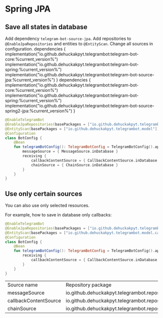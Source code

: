 # Spring JPA

## Save all states in database

<procedure>
    <step>Add dependency <code>telegram-bot-source-jpa</code>.</step>
    <step>Add repositories to <code>@EnableJpaRepositories</code> and entities to <code>@EntityScan</code>.</step>
    <step>Change all sources in configuration.</step>
</procedure>

<tabs>
<tab title="Spring 3.0">
<code-block lang="kotlin">
dependencies {
    implementation("io.github.dehuckakpyt.telegrambot:telegram-bot-core:%current_version%")
    implementation("io.github.dehuckakpyt.telegrambot:telegram-bot-spring:%current_version%")
    implementation("io.github.dehuckakpyt.telegrambot:telegram-bot-source-jpa:%current_version%")
}
</code-block>
</tab>
<tab title="Spring 2.7">
<code-block lang="kotlin">
dependencies {
    implementation("io.github.dehuckakpyt.telegrambot:telegram-bot-core:%current_version%")
    implementation("io.github.dehuckakpyt.telegrambot:telegram-bot-spring:%current_version%")
    implementation("io.github.dehuckakpyt.telegrambot:telegram-bot-source-spring2-jpa:%current_version%")
}
</code-block>
</tab>
</tabs>

```kotlin
@EnableTelegramBot
@EnableJpaRepositories(basePackages = ["io.github.dehuckakpyt.telegrambot.repository"])
@EntityScan(basePackages = ["io.github.dehuckakpyt.telegrambot.model"])
@Configuration
class BotConfig {
    @Bean
    fun telegramBotConfig(): TelegramBotConfig = TelegramBotConfig().apply {
        messageSource = { MessageSource.inDatabase }
        receiving {
            callbackContentSource = { CallbackContentSource.inDatabase }
            chainSource = { ChainSource.inDatabase }
        }
    }
}
```

## Use only certain sources

You can also use only selected resources.

For example, how to save in database only callbacks:

```kotlin
@EnableTelegramBot
@EnableJpaRepositories(basePackages = ["io.github.dehuckakpyt.telegrambot.repository.callback"])
@EntityScan(basePackages = ["io.github.dehuckakpyt.telegrambot.model.callback"])
@Configuration
class BotConfig {
    @Bean
    fun telegramBotConfig(): TelegramBotConfig = TelegramBotConfig().apply {
        receiving {
            callbackContentSource = { CallbackContentSource.inDatabase }
        }
    }
}
```

<chapter title="Package names by source" collapsible="true">
<table style="both">
<tr><td>Source name</td><td>Repository package</td><td>Entity package</td></tr>
<tr><td>messageSource</td><td>io.github.dehuckakpyt.telegrambot.repository.message</td><td>io.github.dehuckakpyt.telegrambot.model.message</td></tr>
<tr><td>callbackContentSource</td><td>io.github.dehuckakpyt.telegrambot.repository.callback</td><td>io.github.dehuckakpyt.telegrambot.model.callback</td></tr>
<tr><td>chainSource</td><td>io.github.dehuckakpyt.telegrambot.repository.chain</td><td>io.github.dehuckakpyt.telegrambot.model.chain</td></tr>
</table>
</chapter>
